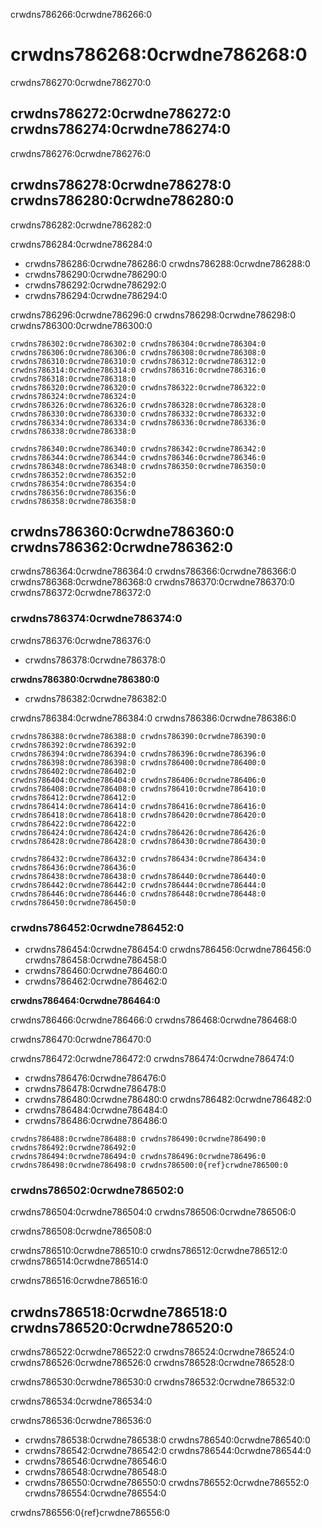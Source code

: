 crwdns786266:0crwdne786266:0
# crwdns786268:0crwdne786268:0

crwdns786270:0crwdne786270:0

## crwdns786272:0crwdne786272:0 crwdns786274:0crwdne786274:0

crwdns786276:0crwdne786276:0

## crwdns786278:0crwdne786278:0 crwdns786280:0crwdne786280:0

crwdns786282:0crwdne786282:0

crwdns786284:0crwdne786284:0

* crwdns786286:0crwdne786286:0 crwdns786288:0crwdne786288:0
* crwdns786290:0crwdne786290:0
* crwdns786292:0crwdne786292:0
* crwdns786294:0crwdne786294:0

crwdns786296:0crwdne786296:0 crwdns786298:0crwdne786298:0 crwdns786300:0crwdne786300:0

```{figure} ../../figures/github-basic-diagram.jpg
crwdns786302:0crwdne786302:0 crwdns786304:0crwdne786304:0
crwdns786306:0crwdne786306:0 crwdns786308:0crwdne786308:0 crwdns786310:0crwdne786310:0 crwdns786312:0crwdne786312:0
crwdns786314:0crwdne786314:0 crwdns786316:0crwdne786316:0 crwdns786318:0crwdne786318:0
crwdns786320:0crwdne786320:0 crwdns786322:0crwdne786322:0 crwdns786324:0crwdne786324:0
crwdns786326:0crwdne786326:0 crwdns786328:0crwdne786328:0
crwdns786330:0crwdne786330:0 crwdns786332:0crwdne786332:0
crwdns786334:0crwdne786334:0 crwdns786336:0crwdne786336:0 crwdns786338:0crwdne786338:0

crwdns786340:0crwdne786340:0 crwdns786342:0crwdne786342:0
crwdns786344:0crwdne786344:0 crwdns786346:0crwdne786346:0
crwdns786348:0crwdne786348:0 crwdns786350:0crwdne786350:0 crwdns786352:0crwdne786352:0
crwdns786354:0crwdne786354:0
crwdns786356:0crwdne786356:0
crwdns786358:0crwdne786358:0
```

## crwdns786360:0crwdne786360:0 crwdns786362:0crwdne786362:0

crwdns786364:0crwdne786364:0 crwdns786366:0crwdne786366:0 crwdns786368:0crwdne786368:0 crwdns786370:0crwdne786370:0 crwdns786372:0crwdne786372:0

### crwdns786374:0crwdne786374:0
crwdns786376:0crwdne786376:0

* crwdns786378:0crwdne786378:0

**crwdns786380:0crwdne786380:0**

* crwdns786382:0crwdne786382:0

crwdns786384:0crwdne786384:0 crwdns786386:0crwdne786386:0

```{figure} ../../figures/github-readme-before-edit.jpg
crwdns786388:0crwdne786388:0 crwdns786390:0crwdne786390:0
crwdns786392:0crwdne786392:0
crwdns786394:0crwdne786394:0 crwdns786396:0crwdne786396:0
crwdns786398:0crwdne786398:0 crwdns786400:0crwdne786400:0 crwdns786402:0crwdne786402:0
crwdns786404:0crwdne786404:0 crwdns786406:0crwdne786406:0
crwdns786408:0crwdne786408:0 crwdns786410:0crwdne786410:0 crwdns786412:0crwdne786412:0
crwdns786414:0crwdne786414:0 crwdns786416:0crwdne786416:0
crwdns786418:0crwdne786418:0 crwdns786420:0crwdne786420:0 crwdns786422:0crwdne786422:0
crwdns786424:0crwdne786424:0 crwdns786426:0crwdne786426:0
crwdns786428:0crwdne786428:0 crwdns786430:0crwdne786430:0
```

```{figure} ../../figures/github-readme-after-edit.jpg
crwdns786432:0crwdne786432:0 crwdns786434:0crwdne786434:0
crwdns786436:0crwdne786436:0
crwdns786438:0crwdne786438:0 crwdns786440:0crwdne786440:0
crwdns786442:0crwdne786442:0 crwdns786444:0crwdne786444:0
crwdns786446:0crwdne786446:0 crwdns786448:0crwdne786448:0 crwdns786450:0crwdne786450:0
```

### crwdns786452:0crwdne786452:0

* crwdns786454:0crwdne786454:0 crwdns786456:0crwdne786456:0 crwdns786458:0crwdne786458:0
* crwdns786460:0crwdne786460:0
* crwdns786462:0crwdne786462:0


**crwdns786464:0crwdne786464:0**

crwdns786466:0crwdne786466:0 crwdns786468:0crwdne786468:0

crwdns786470:0crwdne786470:0

crwdns786472:0crwdne786472:0 crwdns786474:0crwdne786474:0

* crwdns786476:0crwdne786476:0
* crwdns786478:0crwdne786478:0
* crwdns786480:0crwdne786480:0 crwdns786482:0crwdne786482:0
* crwdns786484:0crwdne786484:0
* crwdns786486:0crwdne786486:0

```{figure} ../../figures/github-edited-readme.jpg
crwdns786488:0crwdne786488:0 crwdns786490:0crwdne786490:0
crwdns786492:0crwdne786492:0
crwdns786494:0crwdne786494:0 crwdns786496:0crwdne786496:0 crwdns786498:0crwdne786498:0 crwdns786500:0{ref}crwdne786500:0
```
### crwdns786502:0crwdne786502:0
crwdns786504:0crwdne786504:0 crwdns786506:0crwdne786506:0

crwdns786508:0crwdne786508:0

crwdns786510:0crwdne786510:0 crwdns786512:0crwdne786512:0 crwdns786514:0crwdne786514:0

crwdns786516:0crwdne786516:0

## crwdns786518:0crwdne786518:0 crwdns786520:0crwdne786520:0

crwdns786522:0crwdne786522:0 crwdns786524:0crwdne786524:0 crwdns786526:0crwdne786526:0 crwdns786528:0crwdne786528:0

crwdns786530:0crwdne786530:0 crwdns786532:0crwdne786532:0

crwdns786534:0crwdne786534:0

crwdns786536:0crwdne786536:0

* crwdns786538:0crwdne786538:0 crwdns786540:0crwdne786540:0
* crwdns786542:0crwdne786542:0 crwdns786544:0crwdne786544:0
* crwdns786546:0crwdne786546:0
* crwdns786548:0crwdne786548:0
* crwdns786550:0crwdne786550:0 crwdns786552:0crwdne786552:0 crwdns786554:0crwdne786554:0

crwdns786556:0{ref}crwdne786556:0
